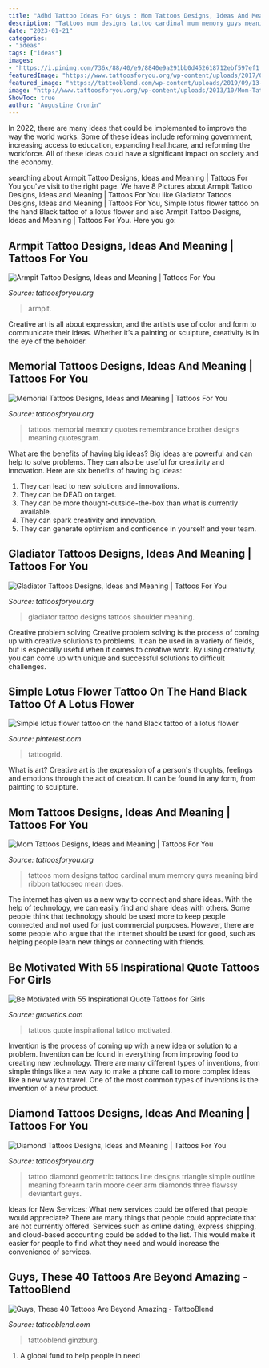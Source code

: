 ```yaml
---
title: "Adhd Tattoo Ideas For Guys : Mom Tattoos Designs, Ideas And Meaning"
description: "Tattoos mom designs tattoo cardinal mum memory guys meaning bird ribbon tattooseo mean does"
date: "2023-01-21"
categories:
- "ideas"
tags: ["ideas"]
images:
- "https://i.pinimg.com/736x/88/40/e9/8840e9a291bb0d452618712ebf597ef1.jpg"
featuredImage: "https://www.tattoosforyou.org/wp-content/uploads/2017/07/Shark-Armpit-Tattoo-717x1024.jpg"
featured_image: "https://tattooblend.com/wp-content/uploads/2019/09/13-1.jpg"
image: "http://www.tattoosforyou.org/wp-content/uploads/2013/10/Mom-Tattoos-For-Men.jpg"
ShowToc: true
author: "Augustine Cronin"
---
```



In 2022, there are many ideas that could be implemented to improve the way the world works. Some of these ideas include reforming government, increasing access to education, expanding healthcare, and reforming the workforce. All of these ideas could have a significant impact on society and the economy.

	

		
searching about Armpit Tattoo Designs, Ideas and Meaning | Tattoos For You you've visit to the right page. We have 8 Pictures about Armpit Tattoo Designs, Ideas and Meaning | Tattoos For You like Gladiator Tattoos Designs, Ideas and Meaning | Tattoos For You, Simple lotus flower tattoo on the hand Black tattoo of a lotus flower and also Armpit Tattoo Designs, Ideas and Meaning | Tattoos For You. Here you go:
		
    
## Armpit Tattoo Designs, Ideas And Meaning | Tattoos For You

<img loading=lazy src="https://www.tattoosforyou.org/wp-content/uploads/2017/07/Shark-Armpit-Tattoo-717x1024.jpg" onerror="this.onerror=null;this.src='https://tse4.mm.bing.net/th?id=OIP.tcC20EWZPp9qUwpM442lnAHaKk&amp;pid=15.1';" alt="Armpit Tattoo Designs, Ideas and Meaning | Tattoos For You">

_Source: tattoosforyou.org_

>armpit. 

	

Creative art is all about expression, and the artist’s use of color and form to communicate their ideas. Whether it’s a painting or sculpture, creativity is in the eye of the beholder.

    
## Memorial Tattoos Designs, Ideas And Meaning | Tattoos For You

<img loading=lazy src="http://www.tattoosforyou.org/wp-content/uploads/2013/09/Memory-Tattoos.jpg" onerror="this.onerror=null;this.src='https://tse4.mm.bing.net/th?id=OIP.2G3m8Gd8v3K5JWT_Hw4llAHaJ4&amp;pid=15.1';" alt="Memorial Tattoos Designs, Ideas and Meaning | Tattoos For You">

_Source: tattoosforyou.org_

>tattoos memorial memory quotes remembrance brother designs meaning quotesgram. 

	

What are the benefits of having big ideas?
Big ideas are powerful and can help to solve problems. They can also be useful for creativity and innovation. Here are six benefits of having big ideas: 
1. They can lead to new solutions and innovations.
2. They can be DEAD on target.
3. They can be more thought-outside-the-box than what is currently available.
4. They can spark creativity and innovation. 
5. They can generate optimism and confidence in yourself and your team.

    
## Gladiator Tattoos Designs, Ideas And Meaning | Tattoos For You

<img loading=lazy src="https://www.tattoosforyou.org/wp-content/uploads/2016/03/Gladiator-Tattoo-Shoulder.jpg" onerror="this.onerror=null;this.src='https://tse1.mm.bing.net/th?id=OIP.wWPAqvNAzoSen_tBOxjx3AHaJ4&amp;pid=15.1';" alt="Gladiator Tattoos Designs, Ideas and Meaning | Tattoos For You">

_Source: tattoosforyou.org_

>gladiator tattoo designs tattoos shoulder meaning. 

	

Creative problem solving
Creative problem solving is the process of coming up with creative solutions to problems. It can be used in a variety of fields, but is especially useful when it comes to creative work. By using creativity, you can come up with unique and successful solutions to difficult challenges.

    
## Simple Lotus Flower Tattoo On The Hand Black Tattoo Of A Lotus Flower

<img loading=lazy src="https://i.pinimg.com/736x/88/40/e9/8840e9a291bb0d452618712ebf597ef1.jpg" onerror="this.onerror=null;this.src='https://tse4.mm.bing.net/th?id=OIP.iGQbr7EiJlwpMuDHN9cRAQHaJ4&amp;pid=15.1';" alt="Simple lotus flower tattoo on the hand Black tattoo of a lotus flower">

_Source: pinterest.com_

>tattoogrid. 

	

What is art?
Creative art is the expression of a person's thoughts, feelings and emotions through the act of creation. It can be found in any form, from painting to sculpture.

    
## Mom Tattoos Designs, Ideas And Meaning | Tattoos For You

<img loading=lazy src="http://www.tattoosforyou.org/wp-content/uploads/2013/10/Mom-Tattoos-For-Men.jpg" onerror="this.onerror=null;this.src='https://tse4.mm.bing.net/th?id=OIP.L3S7JZlE9ZeLXUglwl-sRwHaJ4&amp;pid=15.1';" alt="Mom Tattoos Designs, Ideas and Meaning | Tattoos For You">

_Source: tattoosforyou.org_

>tattoos mom designs tattoo cardinal mum memory guys meaning bird ribbon tattooseo mean does. 

	

The internet has given us a new way to connect and share ideas. With the help of technology, we can easily find and share ideas with others. Some people think that technology should be used more to keep people connected and not used for just commercial purposes. However, there are some people who argue that the internet should be used for good, such as helping people learn new things or connecting with friends.

    
## Be Motivated With 55 Inspirational Quote Tattoos For Girls

<img loading=lazy src="https://www.gravetics.com/wp-content/uploads/2017/04/tattooapprentice-wildwestinktamworth-quotetattoos-tamworthtattoo-tattootamworth.jpg" onerror="this.onerror=null;this.src='https://tse4.mm.bing.net/th?id=OIP.ZVbcWBFdFmISz60ArtFd1AHaEK&amp;pid=15.1';" alt="Be Motivated with 55 Inspirational Quote Tattoos for Girls">

_Source: gravetics.com_

>tattoos quote inspirational tattoo motivated. 

	

Invention is the process of coming up with a new idea or solution to a problem. Invention can be found in everything from improving food to creating new technology. There are many different types of inventions, from simple things like a new way to make a phone call to more complex ideas like a new way to travel. One of the most common types of inventions is the invention of a new product.

    
## Diamond Tattoos Designs, Ideas And Meaning | Tattoos For You

<img loading=lazy src="http://www.tattoosforyou.org/wp-content/uploads/2013/10/Diamond-Tattoo-Outline.jpg" onerror="this.onerror=null;this.src='https://tse3.mm.bing.net/th?id=OIP.vVkqAr_uxybTuo_nAz255QHaJ4&amp;pid=15.1';" alt="Diamond Tattoos Designs, Ideas and Meaning | Tattoos For You">

_Source: tattoosforyou.org_

>tattoo diamond geometric tattoos line designs triangle simple outline meaning forearm tarin moore deer arm diamonds three flawssy deviantart guys. 

	

Ideas for New Services: What new services could be offered that people would appreciate?
There are many things that people could appreciate that are not currently offered. Services such as online dating, express shipping, and cloud-based accounting could be added to the list. This would make it easier for people to find what they need and would increase the convenience of services.

    
## Guys, These 40 Tattoos Are Beyond Amazing - TattooBlend

<img loading=lazy src="https://tattooblend.com/wp-content/uploads/2019/09/13-1.jpg" onerror="this.onerror=null;this.src='https://tse4.mm.bing.net/th?id=OIP.sOOatpJAbw6hXvxbaAQFWAHaHD&amp;pid=15.1';" alt="Guys, These 40 Tattoos Are Beyond Amazing - TattooBlend">

_Source: tattooblend.com_

>tattooblend ginzburg. 

	

1. A global fund to help people in need 

